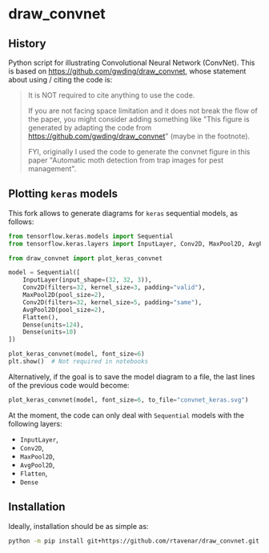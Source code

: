 # draw_convnet

## History

Python script for illustrating Convolutional Neural Network (ConvNet).
This is based on <https://github.com/gwding/draw_convnet>, whose statement about using / citing the code is:

> It is NOT required to cite anything to use the code.
>
> If you are not facing space limitation and it does not break the flow of the paper, you might consider adding something like "This figure is generated by adapting the code from https://github.com/gwding/draw_convnet" (maybe in the footnote).
>
> FYI, originally I used the code to generate the convnet figure in this paper "Automatic moth detection from trap images for pest management".

## Plotting `keras` models

This fork allows to generate diagrams for `keras` sequential models, as follows:

```python
from tensorflow.keras.models import Sequential
from tensorflow.keras.layers import InputLayer, Conv2D, MaxPool2D, AvgPool2D, Flatten, Dense

from draw_convnet import plot_keras_convnet

model = Sequential([
    InputLayer(input_shape=(32, 32, 3)),
    Conv2D(filters=32, kernel_size=3, padding="valid"),
    MaxPool2D(pool_size=2),
    Conv2D(filters=32, kernel_size=5, padding="same"),
    AvgPool2D(pool_size=2),
    Flatten(),
    Dense(units=124),
    Dense(units=10)
])

plot_keras_convnet(model, font_size=6)
plt.show()  # Not required in notebooks
```

Alternatively, if the goal is to save the model diagram to a file, the last lines of the previous code would become:

```python
plot_keras_convnet(model, font_size=6, to_file="convnet_keras.svg")
```

At the moment, the code can only deal with `Sequential` models with the following layers:
* `InputLayer`, 
* `Conv2D`, 
* `MaxPool2D`, 
* `AvgPool2D`, 
* `Flatten`, 
* `Dense`

## Installation

Ideally, installation should be as simple as:

```bash
python -m pip install git+https://github.com/rtavenar/draw_convnet.git
```
